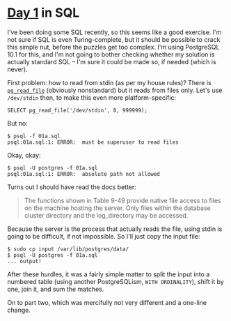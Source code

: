 # [Day 1](http://adventofcode.com/2017/day/1) in SQL

I've been doing some SQL recently, so this seems like a good exercise. I'm not
sure if SQL is even Turing-complete, but it should be possible to crack this
simple nut, before the puzzles get too complex. I'm using PostgreSQL 10.1 for
this, and I'm not going to bother checking whether my solution is actually
standard SQL – I'm sure it could be made so, if needed (which is never).

First problem: how to read from stdin (as per my house rules)? There is
[`pg_read_file`](https://www.postgresql.org/docs/8.2/static/functions-admin.html)
(obviously nonstandard) but it reads from files only. Let's use `/dev/stdin`
then, to make this even more platform-specific:

    SELECT pg_read_file('/dev/stdin', 0, 999999);

But no:

    $ psql -f 01a.sql 
    psql:01a.sql:1: ERROR:  must be superuser to read files

Okay, okay:

    $ psql -U postgres -f 01a.sql
    psql:01a.sql:1: ERROR:  absolute path not allowed

Turns out I should have read the docs better:

> The functions shown in Table 9-49 provide native file access to files on the
> machine hosting the server. Only files within the database cluster directory
> and the log_directory may be accessed.

Because the server is the process that actually reads the file, using stdin is
going to be difficult, if not impossible. So I'll just copy the input file:

    $ sudo cp input /var/lib/postgres/data/
    $ psql -U postgres -f 01a.sql 
    ... output!

After these hurdles, it was a fairly simple matter to split the input into a
numbered table (using another PostgreSQLism, `WITH ORDINALITY`), shift it by
one, join it, and sum the matches.

On to part two, which was mercifully not very different and a one-line change.
